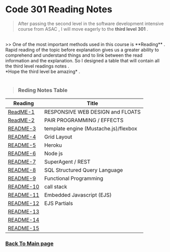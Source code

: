# Code 301 Reading Notes

> After passing the second level in the software development intensive course from ASAC , I will move eagerly to the **third level 301** .
<br>
>> One of the most important methods used in this course is **Reading** .
Rapid reading of the topic before explanation gives us a greater ability to comprehend and understand things and to link between the read information and the explanation.
So I designed a table that will contain all the third level readings notes .
<br>
*Hope the third level be amazing* .
<br>
<br>

> ### Reding Notes Table 

| Reading      | Title  |
| -------------| -------|
| [ReadME-1](https://raghadmustafa96.github.io/reading-notes/Read01_301) |RESPONSIVE WEB DESIGN and FLOATS |
| [ReadME-2](https://raghadmustafa96.github.io/reading-notes/Read02_301) |PAIR PROGRAMMING / EFFECTS |
| [README-3](https://raghadmustafa96.github.io/reading-notes/Read03_301) | template engine (Mustache.js)/flexbox|
| [README-4](https://raghadmustafa96.github.io/reading-notes/Read04_301) |Grid Layout |
| [README-5](https://raghadmustafa96.github.io/reading-notes/Read05_301) | Heroku |
| [README-6](https://raghadmustafa96.github.io/reading-notes/Read06-301) | Node js|
| [README-7](https://raghadmustafa96.github.io/reading-notes/Readme07_301) | SuperAgent / REST|
| [README-8](https://raghadmustafa96.github.io/reading-notes/Readme08_301) |SQL Structured Query Language|
| [README-9](https://raghadmustafa96.github.io/reading-notes/Readme09_301) | Functional Programming|
| [README-10](https://raghadmustafa96.github.io/reading-notes/Readme10_301)| call stack|
| [README-11](https://raghadmustafa96.github.io/reading-notes/Read11_301)| Embedded Javascript (EJS)|
| [README-12](https://raghadmustafa96.github.io/reading-notes/Read12_301)|EJS Partials |
| [README-13]()| |
| [README-14]()| |
| [README-15]()| |


### [Back To Main page](https://raghadmustafa96.github.io/reading-notes/)
